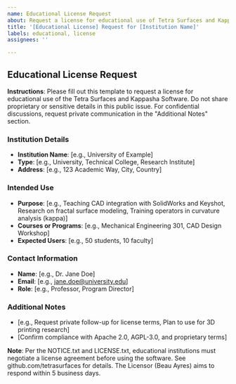 ```yaml
---
name: Educational License Request
about: Request a license for educational use of Tetra Surfaces and Kappasha Software
title: '[Educational License] Request for [Institution Name]'
labels: educational, license
assignees: ''

---
```


## Educational License Request

**Instructions**: Please fill out this template to request a license for educational use of the Tetra Surfaces and Kappasha Software. Do not share proprietary or sensitive details in this public issue. For confidential discussions, request private communication in the "Additional Notes" section.

### Institution Details
- **Institution Name**: [e.g., University of Example]
- **Type**: [e.g., University, Technical College, Research Institute]
- **Address**: [e.g., 123 Academic Way, City, Country]

### Intended Use
- **Purpose**: [e.g., Teaching CAD integration with SolidWorks and Keyshot, Research on fractal surface modeling, Training operators in curvature analysis (kappa)]
- **Courses or Programs**: [e.g., Mechanical Engineering 301, CAD Design Workshop]
- **Expected Users**: [e.g., 50 students, 10 faculty]

### Contact Information
- **Name**: [e.g., Dr. Jane Doe]
- **Email**: [e.g., jane.doe@university.edu]
- **Role**: [e.g., Professor, Program Director]

### Additional Notes
- [e.g., Request private follow-up for license terms, Plan to use for 3D printing research]
- [Confirm compliance with Apache 2.0, AGPL-3.0, and proprietary terms]

**Note**: Per the NOTICE.txt and LICENSE.txt, educational institutions must negotiate a license agreement before using the software. See github.com/tetrasurfaces for details. The Licensor (Beau Ayres) aims to respond within 5 business days.
